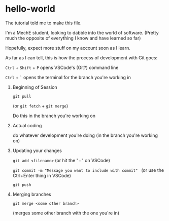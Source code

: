 # hello-world
The tutorial told me to make this file.

I'm a MechE student, looking to dabble into the world of software. 
(Pretty much the opposite of everything I know and have learned so far)

Hopefully, expect more stuff on my account soon as I learn.

As far as I can tell, this is how the process of development with Git goes:

```Ctrl``` + ```Shift``` + ```P```  opens VSCode's (Git?) command line

```Ctrl``` + ``` ` ``` opens the terminal for the branch you're working in

1. Beginning of Session

    ```git pull```

      (or ```git fetch``` + ```git merge```) 
     
      Do this in the branch you're working on

2. Actual coding

    do whatever development you're doing (in the branch you're working on)

3. Updating your changes

    ```git add <filename>``` (or hit the "+" on VSCode)

    ```git commit -m "Message you want to include with commit" ``` 
        (or use the Ctrl+Enter thing in VSCode)

    ```git push```

4. Merging branches

    ```git merge <some other branch>```
       
    (merges some other branch with the one you're in)
